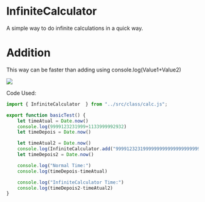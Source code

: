 # InfiniteCalculator
A simple way to do infinite calculations in a quick way.

# Addition

This way can be faster than adding using console.log(Value1+Value2)

![](http://i.imgur.com/pmeBr28.png)  

Code Used:

```js
import { InfiniteCalculator  } from "../src/class/calc.js";

export function basicTest() {
    let timeAtual = Date.now()
    console.log(9999123231999+1133999992932)
    let timeDepois = Date.now()

    let timeAtual2 = Date.now()
    console.log(InfiniteCalculator.add("999912323199999999999999999999999999999999999999999999999999999999+99999999999999999999999999999999999999999999991133999992932"))
    let timeDepois2 = Date.now()

    console.log("Normal Time:")
    console.log(timeDepois-timeAtual)

    console.log("InfiniteCalculator Time:")
    console.log(timeDepois2-timeAtual2)
}
```

